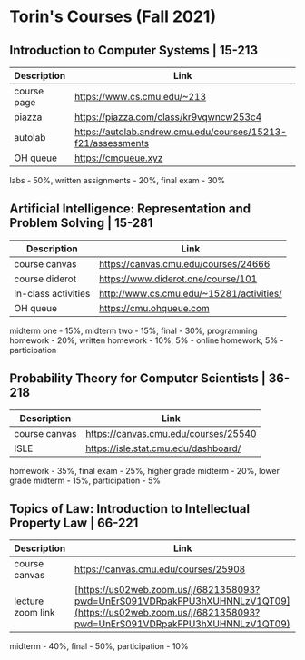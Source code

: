 # Torin's Courses (Fall 2021)

## Introduction to Computer Systems | 15-213 
| Description | Link |
|--|--|
| course page | https://www.cs.cmu.edu/~213 |
| piazza | https://piazza.com/class/kr9vqwncw253c4 |
| autolab | https://autolab.andrew.cmu.edu/courses/15213-f21/assessments |
| OH queue | https://cmqueue.xyz |
labs - 50%, written assignments - 20%, final exam - 30%

## Artificial Intelligence: Representation and Problem Solving | 15-281
| Description | Link |
|--|--|
| course canvas | https://canvas.cmu.edu/courses/24666 |
| course diderot | https://www.diderot.one/course/101 |
| in-class activities | http://www.cs.cmu.edu/~15281/activities/ |
| OH queue | https://cmu.ohqueue.com |
midterm one - 15%, midterm two - 15%, final - 30%, programming homework - 20%, written homework - 10%, 5% - online homework, 5% - participation

## Probability Theory for Computer Scientists | 36-218
| Description | Link |
|--|--|
| course canvas | https://canvas.cmu.edu/courses/25540 |
| ISLE | https://isle.stat.cmu.edu/dashboard/ |
homework - 35%, final exam - 25%, higher grade midterm - 20%, lower grade midterm - 15%, participation - 5%

## Topics of Law: Introduction to Intellectual Property Law | 66-221
| Description | Link |
|--|--|
| course canvas | https://canvas.cmu.edu/courses/25908 |
| lecture zoom link | [https://us02web.zoom.us/j/6821358093?pwd=UnErS091VDRpakFPU3hXUHNNLzV1QT09](https://us02web.zoom.us/j/6821358093?pwd=UnErS091VDRpakFPU3hXUHNNLzV1QT09) |
midterm - 40%, final - 50%, participation - 10%
<!--stackedit_data:
eyJoaXN0b3J5IjpbLTE3Mzc5MTc0ODQsLTE5Njc3OTYxMTAsMT
U1MjkzMTg3NCwyNzQwMjY2MDYsLTEyNzIwNjQ2MywtMjc3Mjg3
NjQ5LC0xMjczMDEwOTMsMjA0NjAyMTAyLDEyOTk3OTUxLDQzOD
A4NTk2OSwtMTUxMjM5MjQyOV19
-->